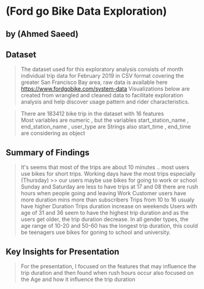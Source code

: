 # (Ford go Bike Data Exploration)
## by (Ahmed Saeed)


## Dataset

> The dataset used for this exploratory analysis consists of month individual trip data for February 2019 in CSV format covering the greater San Francisco Bay area,
 raw data is available here https://www.fordgobike.com/system-data Visualizations below are created from wrangled and cleaned data to facilitate exploration analysis and help discover usage pattern and rider characteristics.

> There are 183412 bike trip in the dataset with 16 features  
Most variables are numeric , but the variables start_station_name , end_station_name , user_type are Strings
also start_time , end_time are considering as object

## Summary of Findings

> It's seems that most of the trips are about 10 minutes .. most users use bikes for short trips.
> Working days have the most trips especially (Thursday) >> our users maybe use bikes for going to work or school  
Sunday and Saturday are less to have trips 
> at 17 and 08 there are rush hours when people going and leaving Work
> Customer users  have more duration mins more than subscribers
> Trips from 10 to 16 usualy have higher Duration
> Trips duration increase on weekends
> Users with age of 31 and 36 seem to have the highest trip duration and as the users get older, the trip duration decrease.
> In all gender types, the age range of 10-20 and 50-60 has the longest trip duration, this could be teenagers use bikes for goning to school and university.

## Key Insights for Presentation

> For the presentation, I focused on the features that may influence the trip duration and then found when rush hours occur
also focused on the Age and how it influence the trip duration